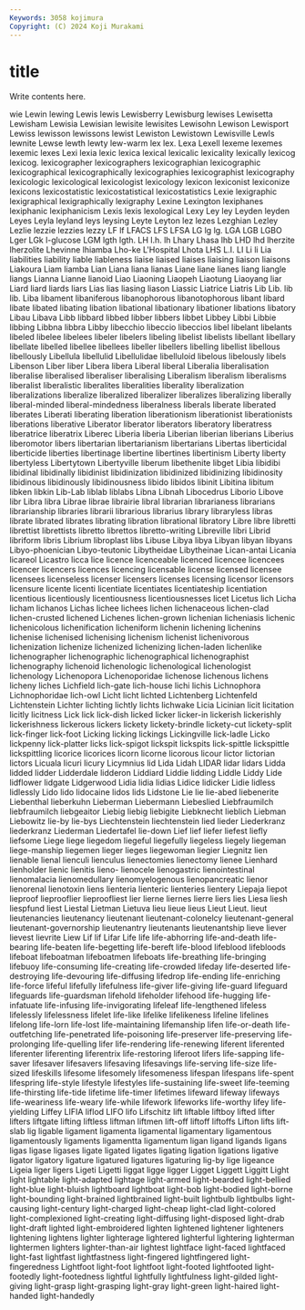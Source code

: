 ```yaml
---
Keywords: 3058 kojimura
Copyright: (C) 2024 Koji Murakami
---
```


# title

Write contents here.



wie
Lewin lewing Lewis lewis Lewisberry Lewisburg lewises Lewisetta Lewisham Lewisia
Lewisian lewisite lewisites Lewisohn Lewison Lewisport Lewiss lewisson lewissons lewist
Lewiston Lewistown Lewisville Lewls lewnite Lewse lewth lewty lew-warm lex
lex. Lexa Lexell lexeme lexemes lexemic lexes Lexi lexia lexic
lexica lexical lexicalic lexicality lexically lexicog lexicog. lexicographer lexicographers lexicographian
lexicographic lexicographical lexicographically lexicographies lexicographist lexicography lexicologic lexicological lexicologist lexicology
lexicon lexiconist lexiconize lexicons lexicostatistic lexicostatistical lexicostatistics Lexie lexigraphic lexigraphical
lexigraphically lexigraphy Lexine Lexington lexiphanes lexiphanic lexiphanicism Lexis lexis lexological
Lexy Ley ley Leyden leyden Leyes Leyla leyland leys leysing
Leyte Leyton lez lezes Lezghian Lezley Lezlie lezzie lezzies lezzy
LF lf LFACS LFS LFSA LG lg lg. LGA LGB
LGBO Lger LGk l-glucose LGM lgth lgth. LH l.h. lh
Lhary Lhasa lhb LHD lhd lherzite lherzolite Lhevinne lhiamba Lho-ke
L'Hospital Lhota LHS L.I. LI Li li Lia liabilities liability
liable liableness liaise liaised liaises liaising liaison liaisons Liakoura Liam
liamba Lian Liana liana lianas Liane liane lianes liang liangle
liangs Lianna Lianne lianoid Liao Liaoning Liaopeh Liaotung Liaoyang liar
Liard liard liards liars Lias lias liasing liason Liassic Liatrice
Liatris Lib Lib. lib lib. Liba libament libaniferous libanophorous libanotophorous
libant libard libate libated libating libation libational libationary libationer libations
libatory Libau Libava Libb libbard libbed libber libbers libbet Libbey
Libbi Libbie libbing Libbna libbra Libby libecchio libeccio libeccios libel
libelant libelants libeled libelee libelees libeler libelers libeling libelist libelists
libellant libellary libellate libelled libellee libellees libeller libellers libelling libellist
libellous libellously Libellula libellulid Libellulidae libelluloid libelous libelously libels Libenson
Liber liber Libera libera Liberal liberal Liberalia liberalisation liberalise liberalised
liberaliser liberalising Liberalism liberalism liberalisms liberalist liberalistic liberalites liberalities liberality
liberalization liberalizations liberalize liberalized liberalizer liberalizes liberalizing liberally liberal-minded liberal-mindedness
liberalness liberals liberate liberated liberates Liberati liberating liberation liberationism liberationist
liberationists liberations liberative Liberator liberator liberators liberatory liberatress liberatrice liberatrix
Liberec Liberia liberia Liberian liberian liberians Liberius liberomotor libers libertarian
libertarianism libertarians Libertas liberticidal liberticide liberties libertinage libertine libertines libertinism
Liberty liberty libertyless Libertytown Libertyville liberum libethenite libget Libia libidibi
libidinal libidinally libidinist libidinization libidinized libidinizing libidinosity libidinous libidinously libidinousness
libido libidos libinit Libitina libitum libken libkin Lib-Lab liblab liblabs
Libna Libnah Libocedrus Liborio Libove libr Libra libra Librae librae
librairie libral librarian librarianess librarians librarianship libraries librarii librarious librarius
library libraryless libras librate librated librates librating libration librational libratory
Libre libre libretti librettist librettists libretto librettos libretto-writing Libreville libri
Librid libriform libris Librium libroplast libs Libuse Libya libya Libyan
libyan libyans Libyo-phoenician Libyo-teutonic Libytheidae Libytheinae Lican-antai Licania licareol Licastro
licca lice licence licenceable licenced licencee licencees licencer licencers licences
licencing licensable license licensed licensee licensees licenseless licenser licensers licenses
licensing licensor licensors licensure licente licenti licentiate licentiates licentiateship licentiation
licentious licentiously licentiousness licentiousnesses licet Licetus lich Licha licham lichanos
Lichas lichee lichees lichen lichenaceous lichen-clad lichen-crusted lichened Lichenes lichen-grown
lichenian licheniasis lichenic lichenicolous lichenification licheniform lichenin lichening lichenins lichenise
lichenised lichenising lichenism lichenist lichenivorous lichenization lichenize lichenized lichenizing lichen-laden
lichenlike lichenographer lichenographic lichenographical lichenographist lichenography lichenoid lichenologic lichenological lichenologist
lichenology Lichenopora Lichenoporidae lichenose lichenous lichens licheny liches Lichfield lich-gate
lich-house lichi lichis Lichnophora Lichnophoridae lich-owl Licht licht lichted Lichtenberg
Lichtenfeld Lichtenstein Lichter lichting lichtly lichts lichwake Licia Licinian licit
licitation licitly licitness Lick lick lick-dish licked licker licker-in lickerish
lickerishly lickerishness lickerous lickers lickety lickety-brindle lickety-cut lickety-split lick-finger lick-foot
Licking licking lickings Lickingville lick-ladle Licko lickpenny lick-platter licks lick-spigot
lickspit lickspits lick-spittle lickspittle lickspittling licorice licorices licorn licorne licorous
licour lictor lictorian lictors Licuala licuri licury Licymnius lid Lida
Lidah LIDAR lidar lidars Lidda lidded lidder Lidderdale lidderon Liddiard
Liddie lidding Liddle Liddy Lide lidflower lidgate Lidgerwood Lidia lidia
lidias Lidice lidicker Lidie lidless lidlessly Lido lido lidocaine lidos
lids Lidstone Lie lie lie-abed liebenerite Liebenthal lieberkuhn Lieberman Liebermann
Liebeslied Liebfraumilch liebfraumilch liebgeaitor Liebig liebig liebigite Liebknecht lieblich Liebman
Liebowitz lie-by lie-bys Liechtenstein liechtenstein lied lieder Liederkranz liederkranz Liederman
Liedertafel lie-down Lief lief liefer liefest liefly liefsome Liege liege
liegedom liegeful liegefully liegeless liegely liegeman liege-manship liegemen lieger lieges
liegewoman liegier Liegnitz lien lienable lienal lienculi lienculus lienectomies lienectomy
lienee Lienhard lienholder lienic lienitis lieno- lienocele lienogastric lienointestinal lienomalacia
lienomedullary lienomyelogenous lienopancreatic lienor lienorenal lienotoxin liens lienteria lienteric lienteries
lientery Liepaja liepot lieproof lieprooflier lieproofliest lier lierne liernes lierre
liers lies Liesa liesh liespfund liest Liestal Lietman Lietuva lieu
lieue lieus Lieut Lieut. lieut lieutenancies lieutenancy lieutenant lieutenant-colonelcy lieutenant-general
lieutenant-governorship lieutenantry lieutenants lieutenantship lieve liever lievest lievrite Liew Lif
lif Lifar Life life life-abhorring life-and-death life-bearing life-beaten life-begetting life-bereft
life-blood lifeblood lifebloods lifeboat lifeboatman lifeboatmen lifeboats life-breathing life-bringing lifebuoy
life-consuming life-creating life-crowded lifeday life-deserted life-destroying life-devouring life-diffusing lifedrop life-ending
life-enriching life-force lifeful lifefully lifefulness life-giver life-giving life-guard lifeguard lifeguards
life-guardsman lifehold lifeholder lifehood life-hugging life-infatuate life-infusing life-invigorating lifeleaf life-lengthened
lifeless lifelessly lifelessness lifelet life-like lifelike lifelikeness lifeline lifelines lifelong
life-lorn life-lost life-maintaining lifemanship lifen life-or-death life-outfetching life-penetrated life-poisoning life-preserver
life-preserving life-prolonging life-quelling lifer life-rendering life-renewing liferent liferented liferenter liferenting
liferentrix life-restoring liferoot lifers life-sapping life-saver lifesaver lifesavers lifesaving lifesavings
life-serving life-size life-sized lifeskills lifesome lifesomely lifesomeness lifespan lifespans life-spent
lifespring life-style lifestyle lifestyles life-sustaining life-sweet life-teeming life-thirsting life-tide lifetime
life-timer lifetimes lifeward lifeway lifeways life-weariness life-weary life-while lifework lifeworks
life-worthy lifey life-yielding Liffey LIFIA liflod LIFO lifo Lifschitz lift
liftable liftboy lifted lifter lifters liftgate lifting liftless liftman liftmen
lift-off liftoff liftoffs Lifton lifts lift-slab lig ligable ligament ligamenta
ligamental ligamentary ligamentous ligamentously ligaments ligamentta ligamentum ligan ligand ligands
ligans ligas ligase ligases ligate ligated ligates ligating ligation ligations
ligative ligator ligatory ligature ligatured ligatures ligaturing lig-by lige ligeance
Ligeia liger ligers Ligeti Ligetti liggat ligge ligger Ligget Liggett
Liggitt Light light lightable light-adapted lightage light-armed light-bearded light-bellied light-blue
light-bluish lightboard lightboat light-bob light-bodied light-borne light-bounding light-brained lightbrained light-built
lightbulb lightbulbs light-causing light-century light-charged light-cheap light-clad light-colored light-complexioned light-creating
light-diffusing light-disposed light-drab light-draft lighted light-embroidered lighten lightened lightener lighteners
lightening lightens lighter lighterage lightered lighterful lightering lighterman lightermen lighters
lighter-than-air lightest lightface light-faced lightfaced light-fast lightfast lightfastness light-fingered lightfingered
light-fingeredness Lightfoot light-foot lightfoot light-footed lightfooted light-footedly light-footedness lightful lightfully
lightfulness light-gilded light-giving light-grasp light-grasping light-gray light-green light-haired light-handed light-handedly
